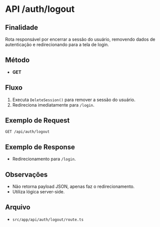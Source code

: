 # API /auth/logout

## Finalidade
Rota responsável por encerrar a sessão do usuário, removendo dados de autenticação e redirecionando para a tela de login.

## Método
- **GET**

## Fluxo
1. Executa `DeleteSession()` para remover a sessão do usuário.
2. Redireciona imediatamente para `/login`.

## Exemplo de Request
```
GET /api/auth/logout
```

## Exemplo de Response
- Redirecionamento para `/login`.

## Observações
- Não retorna payload JSON, apenas faz o redirecionamento.
- Utiliza lógica server-side.

## Arquivo
- `src/app/api/auth/logout/route.ts`
